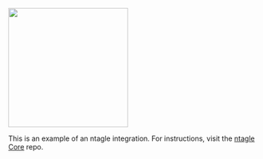 <p align="left" >
  <img width="240"  src="./assets/logo.png">
</p>

This is an example of an ntagle integration. For instructions, visit the [ntagle Core](https://github.com/InternetComputerOG/ntagle-core) repo.
